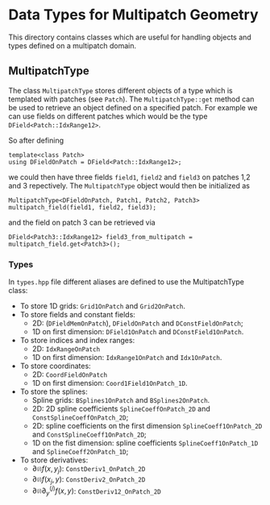 # Data Types for Multipatch Geometry

This directory contains classes which are useful for handling objects and
types defined on a multipatch domain.


## MultipatchType

The class `MultipatchType` stores different objects of a type which is templated with 
patches (see `Patch`). The `MultipatchType::get` method can be used to 
retrieve an object defined on a specified patch.
For example we can use fields on different patches which would be the type
`DField<Patch::IdxRange12>`.

So after defining 
```
template<class Patch>
using DFieldOnPatch = DField<Patch::IdxRange12>;
```
we could then have three fields `field1`, `field2` and `field3` on 
patches 1,2 and 3 repectively. The `MultipatchType` object would then 
be initialized as
```
MultipatchType<DFieldOnPatch, Patch1, Patch2, Patch3> multipatch_field(field1, field2, field3);
```
and the field on patch 3 can be retrieved via
```
DField<Patch3::IdxRange12> field3_from_multipatch = multipatch_field.get<Patch3>();
```


### Types
In `types.hpp` file different aliases are defined to use the MultipatchType class: 

* To store 1D grids: `Grid1OnPatch` and `Grid2OnPatch`. 
* To store fields and constant fields: 
    * 2D: (`DFieldMemOnPatch`), `DFieldOnPatch` and `DConstFieldOnPatch`; 
    * 1D on first dimension: `DField1OnPatch` and `DConstField1OnPatch`. 
* To store indices and index ranges: 
    * 2D: `IdxRangeOnPatch`
    * 1D on first dimension: `IdxRange1OnPatch` and `Idx1OnPatch`.
* To store coordinates: 
    * 2D: `CoordFieldOnPatch`
    * 1D on first dimension: `Coord1Field1OnPatch_1D`. 
* To store the splines:
    * Spline grids: `BSplines1OnPatch` and `BSplines2OnPatch`. 
    * 2D: 2D spline coefficients `SplineCoeffOnPatch_2D` and `ConstSplineCoeffOnPatch_2D`; 
    * 2D: spline coefficients on the first dimension `SplineCoeff1OnPatch_2D` and `ConstSplineCoeff1OnPatch_2D`; 
    * 1D on the fist dimension: spline coefficients `SplineCoeff1OnPatch_1D` and `SplineCoeff2OnPatch_1D`; 
* To store derivatives: 
    * $`\partial_^{(i)} f(x, y_j)`$: `ConstDeriv1_OnPatch_2D`
    * $`\partial_^{(i)} f(x_j, y)`$: `ConstDeriv2_OnPatch_2D`
    * $`\partial_^{(i)} \partial_y^{(j)} f(x, y)`$: `ConstDeriv12_OnPatch_2D`
